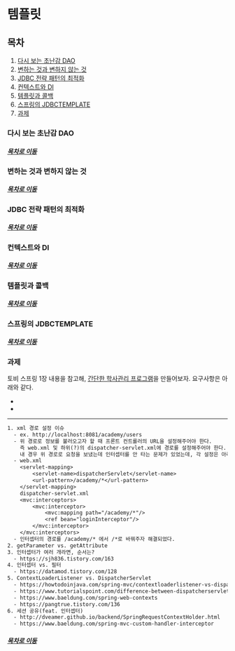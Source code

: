 템플릿
=====
## 목차
1. [다시 보는 초난감 DAO](#다시-보는-초난감-DAO)
2. [변하는 것과 변하지 않는 것](#변하는-것과-변하지-않는-것)
3. [JDBC 전략 패턴의 최적화](#JDBC-전략-패턴의-최적화)
4. [컨텍스트와 DI](#컨텍스트와-DI)
5. [템플릿과 콜백](#템플릿과-콜백)
6. [스프링의 JDBCTEMPLATE](#스프링의-JDBCTEMPLATE)
7. [과제](#과제)

### 다시 보는 초난감 DAO



##### [목차로 이동](#목차)

### 변하는 것과 변하지 않는 것



##### [목차로 이동](#목차)

### JDBC 전략 패턴의 최적화



##### [목차로 이동](#목차)

### 컨텍스트와 DI



##### [목차로 이동](#목차)

### 템플릿과 콜백



##### [목차로 이동](#목차)

### 스프링의 JDBCTEMPLATE



##### [목차로 이동](#목차)

### 과제
토비 스프링 1장 내용을 참고해, [간단한 학사관리 프로그램](https://www.notion.so/1-facd22e7b04140ab81dcfc8405428fe3)을 만들어보자. 요구사항은 아래와 같다.

* 
*

- - -
```txt
1. xml 경로 설정 이슈
  - ex. http://localhost:8081/academy/users
  - 위 경로로 정보를 불러오고자 할 때 프론트 컨트롤러의 URL을 설정해주어야 한다.
    즉 web.xml 및 하위(?)의 dispatcher-servlet.xml에 경로를 설정해주어야 한다.
    내 경우 위 경로로 요청을 보냈는데 인터셉터를 안 타는 문제가 있었는데, 각 설정은 아래와 같았다.
  - web.xml
    <servlet-mapping>
        <servlet-name>dispatcherServlet</servlet-name>
        <url-pattern>/academy/*</url-pattern>
    </servlet-mapping>
    dispatcher-servlet.xml
    <mvc:interceptors>
        <mvc:interceptor>
            <mvc:mapping path="/academy/*"/>
            <ref bean="loginInterceptor"/>
        </mvc:interceptor>
    </mvc:interceptors>
  - 인터셉터의 경로를 /academy/* 에서 /*로 바꿔주자 해결되었다.
2. getParameter vs. getAttribute
3. 인터셉터가 여러 개라면, 순서는?
  - https://sjh836.tistory.com/163
4. 인터셉터 vs. 필터
  - https://datamod.tistory.com/128
5. ContextLoaderListener vs. DispatcherServlet
  - https://howtodoinjava.com/spring-mvc/contextloaderlistener-vs-dispatcherservlet/
  - https://www.tutorialspoint.com/difference-between-dispatcherservlet-and-contextloaderlistener-in-spring
  - https://www.baeldung.com/spring-web-contexts
  - https://pangtrue.tistory.com/136
6. 세션 공유(feat. 인터셉터)
  - http://dveamer.github.io/backend/SpringRequestContextHolder.html
  - https://www.baeldung.com/spring-mvc-custom-handler-interceptor

```

##### [목차로 이동](#목차)
